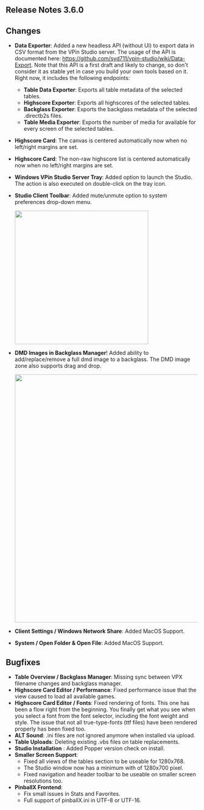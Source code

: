 ## Release Notes 3.6.0

## Changes

- **Data Exporter**: Added a new headless API (without UI) to export data in CSV format from the VPin Studio server. The usage of the API is documented here: https://github.com/syd711/vpin-studio/wiki/Data-Export. Note that this API is a first draft and likely to change, so don't consider it as stable yet in case you build your own tools based on it. Right now, it includes the following endpoints:
  - **Table Data Exporter**: Exports all table metadata of the selected tables.
  - **Highscore Exporter**: Exports all highscores of the selected tables.
  - **Backglass Exporter**: Exports the backglass metadata of the selected .directb2s files.
  - **Table Media Exporter**: Exports the number of media for available for every screen of the selected tables.

- **Highscore Card**: The canvas is centered automatically now  when no left/right margins are set.
- **Highscore Card**: The non-raw highscore list is centered automatically now when no left/right margins are set.
- **Windows VPin Studio Server Tray**: Added option to launch the Studio. The action is also executed on double-click on the tray icon.
- **Studio Client Toolbar**: Added mute/unmute option to system preferences drop-down menu.

  <img src="https://raw.githubusercontent.com/syd711/vpin-studio/main/documentation/misc/mute-btn.png" width="350" />

- **DMD Images in Backglass Manager**! Added ability to add/replace/remove a full dmd image to a backglass. The DMD image zone also supports drag and drop.

  <img src="https://raw.githubusercontent.com/syd711/vpin-studio/main/documentation/tables/backglass-manager-dmd-upload.png" width="650" />

- **Client Settings / Windows Network Share**: Added MacOS Support.
- **System / Open Folder & Open File**: Added MacOS Support.

## Bugfixes

- **Table Overview / Backglass Manager**: Missing sync between VPX filename changes and backglass manager.
- **Highscore Card Editor / Performance**: Fixed performance issue that the view caused to load all available games.
- **Highscore Card Editor / Fonts**: Fixed rendering of fonts. This one has been a flow right from the beginning. You finally get what you see when you select a font from the font selector, including the font weight and style. The issue that not all true-type-fonts (ttf files) have been rendered properly has been fixed too.
- **ALT Sound**: .ini files are not ignored anymore when installed via upload.
- **Table Uploads**: Deleting existing .vbs files on table replacements.
- **Studio Installation** : Added Popper version check on install.
- **Smaller Screen Support**:
  - Fixed all views of the tables section to be useable for 1280x768.
  - The Studio window now has a minimum with of 1280x700 pixel.
  - Fixed navigation and header toolbar to be useable on smaller screen resolutions too.
- **PinballX Frontend**: 
  - Fix small issues in Stats and Favorites.
  - Full support of pinballX.ini in UTF-8 or UTF-16.
  